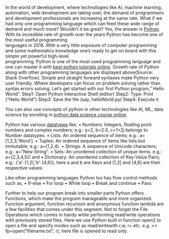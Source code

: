 In the world of development, where technologies like AI, machine learning, automation, web development are taking over, the demand of programmers and development professionals are increasing at the same rate. What if we had only one programming language which can feed these wide range of demand and much more? Wouldn’t it be great? Yes, the answer is <a href="https://www.youtube.com/watch?v=pJ3IPRqiD2M">Python</a>. With its incredible rate of growth over the years Python has become one of the most useful programming<br> languages in 2018. With a very little exposure of computer programming and some mathematics knowledge one’s ready to get on board with this simple yet powerful high-level<br> programming. Python is one of the most used programming language and one can master it with <a href="http://intellipaat.com/blog/tutorial/python-tutorial/">best python tutorials online</a>.
Growth rate of Python along with other programming languages are displayed above(Source: Stack Overflow). Simple and straight forward syntaxes make Python very user friendly. Where developers can focus on problem solving rather than syntax errors solving. Let’s get started with our first Python program,” Hello World”. 
Step1: Open Python Interactive Shell (editor)
Step2: Type: Print (“Hello World”)
Step3: Save the file (say, helloWorld.py)
Step4: Execute it

You can also use concepts of python in other technologies like AI, ML, data science by enrolling in <a href="https://intellipaat.com/python-for-data-science-training/">python data science course online</a>.

Python has various <a href="https://en.wikipedia.org/wiki/Data_type">datatypes</a> like,
• Numbers: Integers, floating point numbers and complex numbers; e.g.: a=2, b=2.0, c=1+2j belongs to Number datatypes.
• Lists: An ordered sequence of items; e.g.: a=[1,2,3,’Word’].
• Tuples: An ordered sequence of items like lists but immutable; e.g.: a=(1,2,4).
• Strings: A sequence of Unicode characters; e.g.: a=”New String”.
• Sets: An unordered collection of unique items. e.g.: a={2,3,4,5}) and 
• Dictionary: An unordered collection of Key-Value Pairs; e.g.: {‘a’: [1,2],’b’: [4,6]}, here a and b are Keys and [1,2] and [4,6] are their respective values 

Like other programming languages Python too has flow control methods such as,
• If-else
• For loop
• While loop
• Break and continue
• Pass

Further to help our program break into smaller parts Python offers Functions, which make the program manageable and more organized. Function argument, function recursion and anonymous function lambda are a few facilities that comes under this segment. Not to forget the File Operations which comes in handy while performing read/write operations with previously stored files. Here we use Python built in function open() to open a file and specify modes such as read/writewith r,w, r+ etc.
	e.g. >> fp=open(“filename.txt”, r), here file is opened to read only.
